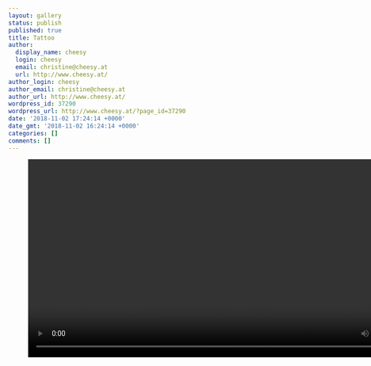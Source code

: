 ```yaml
---
layout: gallery
status: publish
published: true
title: Tattoo
author:
  display_name: cheesy
  login: cheesy
  email: christine@cheesy.at
  url: http://www.cheesy.at/
author_login: cheesy
author_email: christine@cheesy.at
author_url: http://www.cheesy.at/
wordpress_id: 37290
wordpress_url: http://www.cheesy.at/?page_id=37290
date: '2018-11-02 17:24:14 +0000'
date_gmt: '2018-11-02 16:24:14 +0000'
categories: []
comments: []
---
```


<figure><video controls width="800" src="{% link download/Videos/Escher meets Wolf.mp4 %}"></video></figure>
